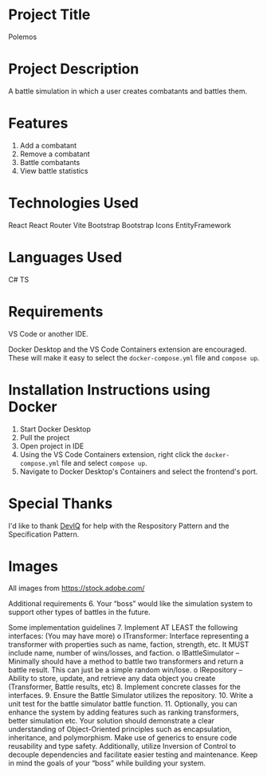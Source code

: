# Project Title

Polemos

# Project Description

A battle simulation in which a user creates combatants and battles them.

# Features

1. Add a combatant
2. Remove a combatant
3. Battle combatants
4. View battle statistics

# Technologies Used

React
React Router
Vite
Bootstrap
Bootstrap Icons
EntityFramework

# Languages Used

C#
TS

# Requirements

VS Code or another IDE.

Docker Desktop and the VS Code Containers extension are encouraged. These will make it easy to select the `docker-compose.yml` file and `compose up`.

# Installation Instructions using Docker

1. Start Docker Desktop
2. Pull the project
3. Open project in IDE
4. Using the VS Code Containers extension, right click the `docker-compose.yml` file and select `compose up`.
5. Navigate to Docker Desktop's Containers and select the frontend's port.

# Special Thanks

I'd like to thank [DevIQ](https://deviq.com/) for help with the Respository Pattern and the Specification Pattern.

# Images

All images from https://stock.adobe.com/

Additional requirements 6. Your “boss” would like the simulation system to support other types of battles in the
future.

Some implementation guidelines 7. Implement AT LEAST the following interfaces: (You may have more)
o ITransformer: Interface representing a transformer with properties such as name,
faction, strength, etc. It MUST include name, number of wins/losses, and faction.
o IBattleSimulator – Minimally should have a method to battle two transformers
and return a battle result. This can just be a simple random win/lose.
o IRepository – Ability to store, update, and retrieve any data object you create
(Transformer, Battle results, etc) 8. Implement concrete classes for the interfaces. 9. Ensure the Battle Simulator utilizes the repository. 10. Write a unit test for the battle simulator battle function. 11. Optionally, you can enhance the system by adding features such as ranking transformers,
better simulation etc.
Your solution should demonstrate a clear understanding of Object-Oriented principles such as
encapsulation, inheritance, and polymorphism. Make use of generics to ensure code reusability
and type safety. Additionally, utilize Inversion of Control to decouple dependencies and facilitate
easier testing and maintenance. Keep in mind the goals of your “boss” while building your
system.
